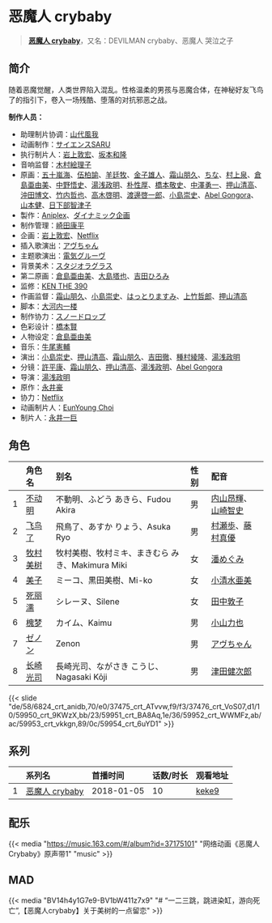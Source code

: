 # 恶魔人 crybaby


> <u>**[恶魔人 crybaby](https://bgm.tv/subject/211311)**</u>，又名：DEVILMAN crybaby、恶魔人 哭泣之子

## 简介

随着恶魔觉醒，人类世界陷入混乱。性格温柔的男孩与恶魔合体，在神秘好友飞鸟了的指引下，卷入一场残酷、堕落的对抗邪恶之战。

**制作人员：**
- 助理制片协调：[山代風我](https://bgm.tv/person/36355)
- 动画制作：[サイエンスSARU](https://bgm.tv/person/26100)
- 执行制片人：[岩上敦宏](https://bgm.tv/person/5782)、[坂本和隆](https://bgm.tv/person/34152)
- 音响监督：[木村絵理子](https://bgm.tv/person/2577)
- 原画：[五十嵐海](https://bgm.tv/person/21368)、[伍柏諭](https://bgm.tv/person/22689)、[羊廷牧](https://bgm.tv/person/28321)、[金子雄人](https://bgm.tv/person/22286)、[霜山朋久](https://bgm.tv/person/13997)、[ちな](https://bgm.tv/person/21409)、[村上泉](https://bgm.tv/person/26527)、[倉島亜由美](https://bgm.tv/person/3578)、[中野悟史](https://bgm.tv/person/12480)、[湯浅政明](https://bgm.tv/person/2280)、[朴性厚](https://bgm.tv/person/22074)、[橋本敬史](https://bgm.tv/person/3426)、[中澤勇一](https://bgm.tv/person/11380)、[押山清高](https://bgm.tv/person/12593)、[沖田博文](https://bgm.tv/person/14844)、[竹内哲也](https://bgm.tv/person/3047)、[高木啓明](https://bgm.tv/person/33280)、[渡邊啓一郎](https://bgm.tv/person/20274)、[小島崇史](https://bgm.tv/person/12524)、[Abel Gongora](https://bgm.tv/person/32498)、[山本健](https://bgm.tv/person/36043)、[日下部智津子](https://bgm.tv/person/3190)
- 製作：[Aniplex](https://bgm.tv/person/645)、[ダイナミック企画](https://bgm.tv/person/1363)
- 制作管理：[崎田康平](https://bgm.tv/person/56861)
- 企画：[岩上敦宏](https://bgm.tv/person/5782)、[Netflix](https://bgm.tv/person/18567)
- 插入歌演出：[アヴちゃん](https://bgm.tv/person/31591)
- 主题歌演出：[電気グルーヴ](https://bgm.tv/person/9160)
- 背景美术：[スタジオラグラス](https://bgm.tv/person/36768)
- 第二原画：[倉島亜由美](https://bgm.tv/person/3578)、[大島塔也](https://bgm.tv/person/20709)、[吉田ひろみ](https://bgm.tv/person/63400)
- 监修：[KEN THE 390](https://bgm.tv/person/34149)
- 作画监督：[霜山朋久](https://bgm.tv/person/13997)、[小島崇史](https://bgm.tv/person/12524)、[はっとりますみ](https://bgm.tv/person/13461)、[上竹哲郎](https://bgm.tv/person/29437)、[押山清高](https://bgm.tv/person/12593)
- 脚本：[大河内一楼](https://bgm.tv/person/389)
- 制作协力：[スノードロップ](https://bgm.tv/person/43105)
- 色彩设计：[橋本賢](https://bgm.tv/person/2073)
- 人物设定：[倉島亜由美](https://bgm.tv/person/3578)
- 音乐：[牛尾憲輔](https://bgm.tv/person/14186)
- 演出：[小島崇史](https://bgm.tv/person/12524)、[押山清高](https://bgm.tv/person/12593)、[霜山朋久](https://bgm.tv/person/13997)、[吉田徹](https://bgm.tv/person/418)、[種村綾隆](https://bgm.tv/person/26681)、[湯浅政明](https://bgm.tv/person/2280)
- 分镜：[許平康](https://bgm.tv/person/26764)、[霜山朋久](https://bgm.tv/person/13997)、[押山清高](https://bgm.tv/person/12593)、[湯浅政明](https://bgm.tv/person/2280)、[Abel Gongora](https://bgm.tv/person/32498)
- 导演：[湯浅政明](https://bgm.tv/person/2280)
- 原作：[永井豪](https://bgm.tv/person/609)
- 协力：[Netflix](https://bgm.tv/person/18567)
- 动画制片人：[EunYoung Choi](https://bgm.tv/person/11934)
- 制片人：[永井一巨](https://bgm.tv/person/61521)

## 角色

|     |   角色名   |   别名  | 性别 |  配音  |
|:--- |:------  |:----      |:---  |:--   |
| 1 | [不动明](https://bgm.tv/character/6824) | 不動明、ふどう あきら、Fudou Akira | 男 | [内山昂輝](https://bgm.tv/person/5768)、[山崎智史](https://bgm.tv/person/31932) |
| 2 | [飞鸟了](https://bgm.tv/character/37475) | 飛鳥了、あすか りょう、Asuka Ryo | 男 | [村瀬歩](https://bgm.tv/person/8253)、[藤村真優](https://bgm.tv/person/44428) |
| 3 | [牧村美树](https://bgm.tv/character/37476) | 牧村美樹、牧村ミキ、まきむら みき、Makimura Miki | 女 | [潘めぐみ](https://bgm.tv/person/7050) |
| 4 | [美子](https://bgm.tv/character/59950) | ミーコ、黒田美樹、Mi-ko | 女 | [小清水亜美](https://bgm.tv/person/4474) |
| 5 | [死丽濡](https://bgm.tv/character/59951) | シレーヌ、Silene | 女 | [田中敦子](https://bgm.tv/person/3873) |
| 6 | [槐梦](https://bgm.tv/character/59952) | カイム、Kaimu | 男 | [小山力也](https://bgm.tv/person/4130) |
| 7 | [ゼノン](https://bgm.tv/character/59953) | Zenon | 男 | [アヴちゃん](https://bgm.tv/person/31591) |
| 8 | [长崎光司](https://bgm.tv/character/59954) | 長崎光司、ながさき こうじ、Nagasaki Kōji | 男 | [津田健次郎](https://bgm.tv/person/3977) |

{{< slide "de/58/6824_crt_anidb,70/e0/37475_crt_ATvvw,f9/f3/37476_crt_VoS07,d1/10/59950_crt_9KWzX,bb/23/59951_crt_BA8Aq,1e/36/59952_crt_WWMFz,ab/ac/59953_crt_vkkgn,89/0c/59954_crt_6uYD1" >}}

## 系列

|     | 系列名         | 首播时间       | 话数/时长 | 观看地址                                                    |
| :-- | :---------- | :--------- | :---- | :------------------------------------------------------ |
| 1   |[恶魔人 crybaby](https://bgm.tv/subject/211311)| 2018-01-05 | 10    | [keke9](https://www.keke9.app/play/25614-4-208292.html) |

## 配乐

{{< media "https://music.163.com/#/album?id=37175101" 
"网络动画《恶魔人 Crybaby》原声带1" 
"music" >}}

## MAD

{{< media  "BV14h4y1G7e9-BV1bW411z7x9" 
"# “一二三跳，跳进染缸，游向死亡”,【恶魔人crybaby】关于美树的一点留恋"  >}}

        
